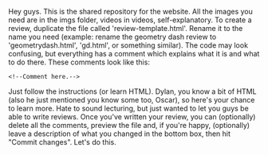 Hey guys.
This is the shared repository for the website. All the images you need are in the imgs folder, videos in videos, self-explanatory.
To create a review, duplicate the file called 'review-template.html'. Rename it to the name you need (example: rename the geometry dash review to 'geometrydash.html', 'gd.html', or something similar).
The code may look confusing, but everything has a comment which explains what it is and what to do there. These comments look like this:
```
<!--Comment here.-->
```
Just follow the instructions (or learn HTML). Dylan, you know a bit of HTML (also he just mentioned you know some too, Oscar), so here's your chance to learn more. Hate to sound lecturing, but just wanted to let you guys be able to write reviews.
Once you've written your review, you can (optionally) delete all the comments, preview the file and, if you're happy, (optionally) leave a description of what you changed in the bottom box, then hit "Commit changes".
Let's do this.

